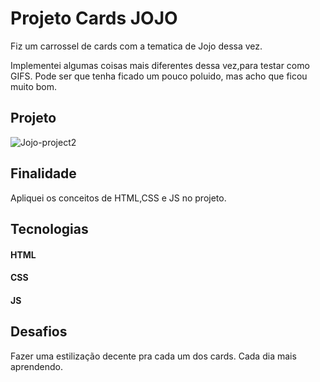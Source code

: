 # Projeto Cards JOJO


Fiz um carrossel de cards com a tematica de Jojo dessa vez.

Implementei algumas coisas mais diferentes dessa vez,para testar como GIFS.
Pode ser que tenha ficado um pouco poluido, mas acho que ficou muito bom.




## Projeto
![Jojo-project2](https://user-images.githubusercontent.com/103261889/232352242-c58da767-b6a3-40c6-a523-4c7fdfcb6bae.gif)




## Finalidade
Apliquei os conceitos de HTML,CSS e JS no projeto.



## Tecnologias

#### HTML
#### CSS
#### JS

## Desafios 
Fazer uma estilização decente pra cada um dos cards.
Cada dia mais aprendendo.
